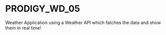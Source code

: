 # PRODIGY_WD_05
Weather Application using a Weather API which fatches the data and show them in real time!
